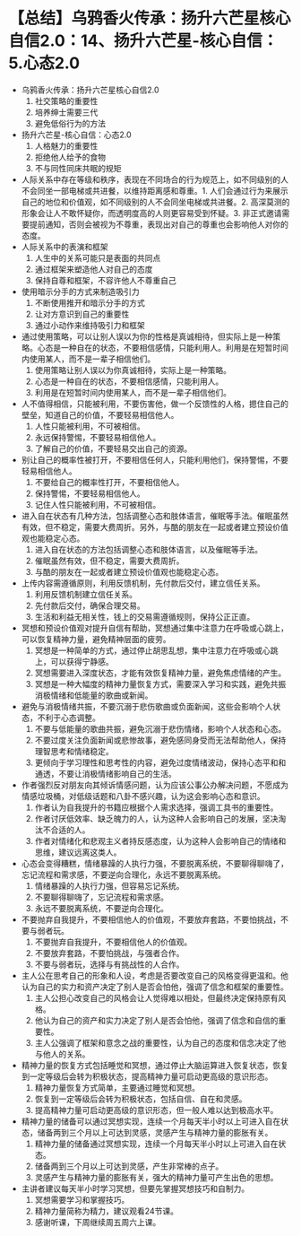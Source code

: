 # 【总结】乌鸦香火传承：扬升六芒星核心自信2.0：14、扬升六芒星-核心自信：5.心态2.0

-   乌鸦香火传承：扬升六芒星核心自信2.0
    1.  社交策略的重要性
    2.  培养绅士需要三代
    3.  避免低俗行为的方法
-   扬升六芒星-核心自信：心态2.0
    1.  人格魅力的重要性
    2.  拒绝他人给予的食物
    3.  不与同性同床共眠的规矩
-   人际关系中存在等级和秩序，表现在不同场合的行为规范上，如不同级别的人不会同坐一部电梯或共进餐，以维持距离感和尊重。1. 人们会通过行为来展示自己的地位和价值观，如不同级别的人不会同坐电梯或共进餐。2. 高深莫测的形象会让人不敢怀疑你，而透明度高的人则更容易受到怀疑。3. 非正式邀请需要提前通知，否则会被视为不尊重，表现出对自己的尊重也会影响他人对你的态度。
-   人际关系中的表演和框架
    1.  人生中的关系可能只是表面的共同点
    2.  通过框架来塑造他人对自己的态度
    3.  保持自尊和框架，不容许他人不尊重自己
-   使用暗示分手的方式来制造吸引力
    1.  不断使用推开和暗示分手的方式
    2.  让对方意识到自己的重要性
    3.  通过小动作来维持吸引力和框架
-   通过使用策略，可以让别人误以为你的性格是真诚相待，但实际上是一种策略。心态是一种自在的状态，不要相信感情，只能利用人。利用是在短暂时间内使用某人，而不是一辈子相信他们。
    1.  使用策略让别人误以为你真诚相待，实际上是一种策略。
    2.  心态是一种自在的状态，不要相信感情，只能利用人。
    3.  利用是在短暂时间内使用某人，而不是一辈子相信他们。
-   人不值得相信，只能被利用，不要伤害他，做一个反馈性的人格，摁住自己的壁垒，知道自己的价值，不要轻易相信他人。
    1.  人性只能被利用，不可被相信。
    2.  永远保持警惕，不要轻易相信他人。
    3.  了解自己的价值，不要轻易交出自己的资源。
-   别让自己的概率性被打开，不要相信任何人，只能利用他们，保持警惕，不要轻易相信他人。
    1.  不要给自己的概率性打开，不要相信他人。
    2.  保持警惕，不要轻易相信他人。
    3.  记住人性只能被利用，不可被相信。
-   进入自在状态有几种方法，包括调整心态和肢体语言，催眠等手法。催眠虽然有效，但不稳定，需要大费周折。另外，与酷的朋友在一起或者建立预设价值观也能稳定心态。
    1.  进入自在状态的方法包括调整心态和肢体语言，以及催眠等手法。
    2.  催眠虽然有效，但不稳定，需要大费周折。
    3.  与酷的朋友在一起或者建立预设价值观也能稳定心态。
-   上传内容需遵循原则，利用反馈机制，先付款后交付，建立信任关系。
    1.  利用反馈机制建立信任关系。
    2.  先付款后交付，确保合理交易。
    3.  生活和利益无相关性，钱上的交易需遵循规则，保持公正正直。
-   冥想和预设价值观对提升自信有帮助，冥想通过集中注意力在呼吸或心跳上，可以恢复精神力量，避免精神层面的疲劳。
    1.  冥想是一种简单的方式，通过停止胡思乱想，集中注意力在呼吸或心跳上，可以获得宁静感。
    2.  冥想需要进入深度状态，才能有效恢复精神力量，避免焦虑情绪的产生。
    3.  冥想是一种大幅度的精神力量恢复方式，需要深入学习和实践，避免共振消极情绪和低能量的歌曲或新闻。
-   避免与消极情绪共振，不要沉溺于悲伤歌曲或负面新闻，这些会影响个人状态，不利于心态调整。
    1.  不要与低能量的歌曲共振，避免沉溺于悲伤情绪，影响个人状态和心态。
    2.  不要过度关注负面新闻或悲惨故事，避免感同身受而无法帮助他人，保持理智思考和情绪稳定。
    3.  更倾向于学习理性和思考性的内容，避免过度情绪波动，保持心态平和和通透，不要让消极情绪影响自己的生活。
-   作者强烈反对朋友向其倾诉情感问题，认为应该公事公办解决问题，不愿成为情感垃圾桶，对低级话题和八卦不感兴趣，认为这会影响心态和意识。
    1.  作者认为自我提升的书籍应根据个人需求选择，强调工具书的重要性。
    2.  作者讨厌低效率、缺乏魄力的人，认为这种人会影响自己的发展，坚决淘汰不合适的人。
    3.  作者对情绪化和悲观主义者持反感态度，认为这种人会影响自己的情绪和思维，建议远离这类人。
-   心态会变得糟糕，情绪暴躁的人执行力强，不要脱离系统，不要聊得聊嗨了，忘记流程和需求感，不要逆向合理化，永远不要脱离系统。
    1.  情绪暴躁的人执行力强，但容易忘记系统。
    2.  不要聊得聊嗨了，忘记流程和需求感。
    3.  永远不要脱离系统，不要逆向合理化。
-   不要抛弃自我提升，不要相信他人的价值观，不要放弃套路，不要怕挑战，不要与弱者玩。
    1.  不要抛弃自我提升，不要相信他人的价值观。
    2.  不要放弃套路，不要怕挑战，与强者合作。
    3.  不要与弱者玩，选择与有挑战性的人合作。
-   主人公在思考自己的形象和人设，考虑是否要改变自己的风格变得更温和。他认为自己的实力和资产决定了别人是否会怕他，强调了信念和框架的重要性。
    1.  主人公担心改变自己的风格会让人觉得难以相处，但最终决定保持原有风格。
    2.  他认为自己的资产和实力决定了别人是否会怕他，强调了信念和自信的重要性。
    3.  主人公强调了框架和意念之战的重要性，认为自己的态度和信念决定了他与他人的关系。
-   精神力量的恢复方式包括睡觉和冥想，通过停止大脑运算进入恢复状态，恢复到一定等级后会转为积极状态，提高精神力量可启动更高级的意识形态。
    1.  精神力量恢复方式简单，主要通过睡觉和冥想。
    2.  恢复到一定等级后会转为积极状态，包括自信、自在和灵感。
    3.  提高精神力量可启动更高级的意识形态，但一般人难以达到极高水平。
-   精神力量的储备可以通过冥想实现，连续一个月每天半小时以上可进入自在状态，储备两到三个月以上可达到灵感，灵感产生与精神力量的膨胀有关。
    1.  精神力量的储备通过冥想实现，连续一个月每天半小时以上可进入自在状态。
    2.  储备两到三个月以上可达到灵感，产生非常棒的点子。
    3.  灵感产生与精神力量的膨胀有关，强大的精神力量可产生出色的思想。
-   主讲者建议每天半小时学习冥想，但要先掌握冥想技巧和自制力。
    1.  冥想需要学习和掌握技巧。
    2.  精神力量简称为精力，建议观看24节课。
    3.  感谢听课，下周继续周五周六上课。